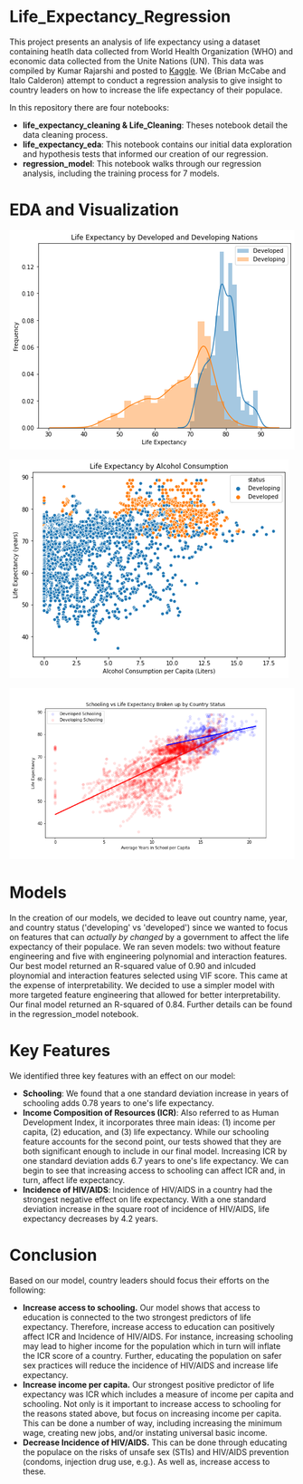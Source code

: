 # Life_Expectancy_Regression 

This project presents an analysis of life expectancy using a dataset containing heatlh data collected from World Health Organization (WHO) and economic data collected from the Unite Nations (UN). This data was compiled by Kumar Rajarshi and posted to [Kaggle](https://www.kaggle.com/kumarajarshi/life-expectancy-who). We (Brian McCabe and Italo Calderon) attempt to conduct a regression analysis to give insight to country leaders on how to increase the life expectancy of their populace.

In this repository there are four notebooks:
  * **life_expectancy_cleaning & Life_Cleaning**: Theses notebook detail the data cleaning process.
  * **life_expectancy_eda**: This notebook contains our initial data exploration and hypothesis tests that informed our creation of our regression. 
  * **regression_model**: This notebook walks through our regression analysis, including the training process for 7 models.

#  EDA and Visualization 

![Image](Images/life_expect_by_status.png?raw=true)

![Image](Images/life_exp_by_alc.png?raw=true)

![Image](Images/Schooling_Analysis.png?raw=true)


# Models

In the creation of our models, we decided to leave out country name, year, and country status ('developing' vs 'developed') since we wanted to focus on features that can *actually by changed* by a government to affect the life expectancy of their populace. We ran seven models: two without feature engineering and five with engineering polynomial and interaction features. Our best model returned an R-squared value of 0.90 and inlcuded ploynomial and interaction features selected using VIF score. This came at the expense of interpretability. We decided to use a simpler model with more targeted feature engineering that allowed for better interpretability. Our final model returned an R-squared of 0.84. Further details can be found in the regression_model notebook.

# Key Features

We identified three key features with an effect on our model:

  * **Schooling**: We found that a one standard deviation increase in years of schooling adds 0.78 years to one's life expectancy.
  * **Income Composition of Resources (ICR)**: Also referred to as Human Development Index, it incorporates three main ideas: (1) income per capita, (2) education, and (3) life expectancy. While our schooling feature accounts for the second point, our tests showed that they are both significant enough to include in our final model. Increasing ICR by one standard deviation adds 6.7 years to one's life expectancy. We can begin to see that increasing access to schooling can affect ICR and, in turn, affect life expectancy.
  * **Incidence of HIV/AIDS**: Incidence of HIV/AIDS in a country had the strongest negative effect on life expectancy. With a one standard deviation increase in the square root of incidence of HIV/AIDS, life expectancy decreases by 4.2 years. 
  
# Conclusion

Based on our model, country leaders should focus their efforts on the following:

  * **Increase access to schooling.** Our model shows that access to education is connected to the two strongest predictors of life expectancy. Therefore, increase access to education can positively affect ICR and Incidence of HIV/AIDS. For instance, increasing schooling may lead to higher income for the population which in turn will inflate the ICR score of a country. Further, educating the population on safer sex practices will reduce the incidence of HIV/AIDS and increase life expectancy. 
  * **Increase income per capita.** Our strongest positive predictor of life expectancy was ICR which includes a measure of income per capita and schooling. Not only is it important to increase access to schooling for the reasons stated above, but focus on increasing income per capita. This can be done a number of way, including increasing the minimum wage, creating new jobs, and/or instating universal basic income. 
  * **Decrease Incidence of HIV/AIDS.** This can be done through educating the populace on the risks of unsafe sex (STIs) and HIV/AIDS prevention (condoms, injection drug use, e.g.). As well as, increase access to these. 






